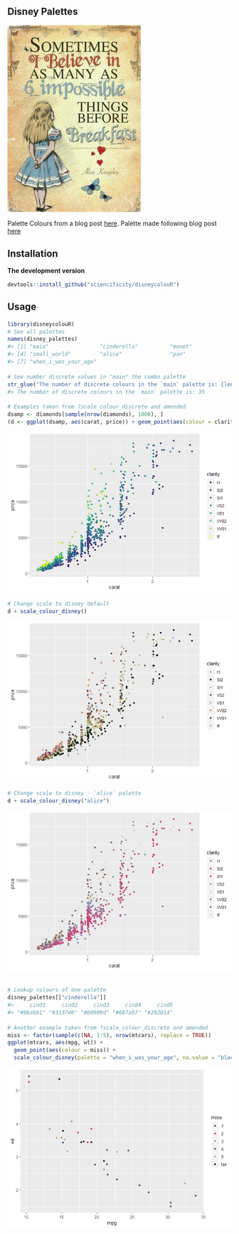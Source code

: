 Disney Palettes
---------------

<img src="./alice.PNG" width = 300px />

Palette Colours from a blog post
[here](http://elijahmeeks.com/#content/blog/2015_08_17_palettes).
Palette made following blog post
[here](https://drsimonj.svbtle.com/creating-corporate-colour-palettes-for-ggplot2)

Installation
------------

**The development version**

``` r
devtools::install_github("sciencificity/disneycolouR")
```

Usage
-----

``` r
library(disneycolouR)
# See all palettes
names(disney_palettes)
#> [1] "main"                "cinderella"          "monet"              
#> [4] "small_world"         "alice"               "pan"                
#> [7] "when_i_was_your_age"

# See number discrete values in "main" the combo palette
str_glue("The number of discrete colours in the `main` palette is: {length(disney_palettes[['main']])}")
#> The number of discrete colours in the `main` palette is: 35

# Examples taken from ?scale_colour_discrete and amended
dsamp <- diamonds[sample(nrow(diamonds), 1000), ]
(d <- ggplot(dsamp, aes(carat, price)) + geom_point(aes(colour = clarity)))
```

![](README_files/figure-markdown_github/unnamed-chunk-2-1.png)

``` r
# Change scale to disney default
d + scale_colour_disney()
```

![](README_files/figure-markdown_github/unnamed-chunk-2-2.png)

``` r
# Change scale to disney - `alice` palette
d + scale_colour_disney("alice")
```

![](README_files/figure-markdown_github/unnamed-chunk-2-3.png)

``` r

# Lookup colours of one palette
disney_palettes[["cinderella"]]
#>     cind1     cind2     cind3     cind4     cind5 
#> "#96abb1" "#313746" "#b0909d" "#687a97" "#292014"

# Another example taken from ?scale_colour_discrete and amended
miss <- factor(sample(c(NA, 1:5), nrow(mtcars), replace = TRUE))
ggplot(mtcars, aes(mpg, wt)) +
  geom_point(aes(colour = miss)) +
  scale_colour_disney(palette = "when_i_was_your_age", na.value = "black")
```

![](README_files/figure-markdown_github/unnamed-chunk-2-4.png)
